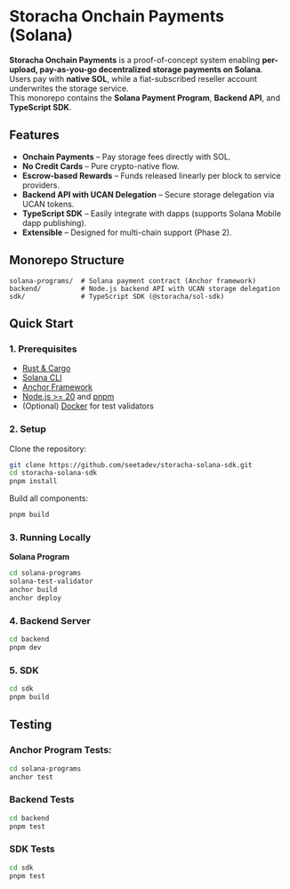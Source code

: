 # Storacha Onchain Payments (Solana)

**Storacha Onchain Payments** is a proof-of-concept system enabling **per-upload, pay-as-you-go decentralized storage payments on Solana**.  
Users pay with **native SOL**, while a fiat-subscribed reseller account underwrites the storage service.  
This monorepo contains the **Solana Payment Program**, **Backend API**, and **TypeScript SDK**.

## Features

- **Onchain Payments** – Pay storage fees directly with SOL.
- **No Credit Cards** – Pure crypto-native flow.
- **Escrow-based Rewards** – Funds released linearly per block to service providers.
- **Backend API with UCAN Delegation** – Secure storage delegation via UCAN tokens.
- **TypeScript SDK** – Easily integrate with dapps (supports Solana Mobile dapp publishing).
- **Extensible** – Designed for multi-chain support (Phase 2).

## Monorepo Structure

```
solana-programs/  # Solana payment contract (Anchor framework)
backend/          # Node.js backend API with UCAN storage delegation
sdk/              # TypeScript SDK (@storacha/sol-sdk)
```

## Quick Start

### **1. Prerequisites**

- [Rust & Cargo](https://www.rust-lang.org/tools/install)
- [Solana CLI](https://docs.anza.xyz/cli)
- [Anchor Framework](https://www.anchor-lang.com/docs/installation)
- [Node.js >= 20](https://nodejs.org/en/) and [pnpm](https://pnpm.io/installation)
- (Optional) [Docker](https://www.docker.com/) for test validators

### **2. Setup**

Clone the repository:

```bash
git clone https://github.com/seetadev/storacha-solana-sdk.git
cd storacha-solana-sdk
pnpm install
```

Build all components:

```bash
pnpm build
```

### **3. Running Locally**

**Solana Program**

```bash
cd solana-programs
solana-test-validator
anchor build
anchor deploy
```

### **4. Backend Server**

```bash
cd backend
pnpm dev
```

### **5. SDK**

```bash
cd sdk
pnpm build
```

## Testing

### **Anchor Program Tests:**

```bash
cd solana-programs
anchor test
```

### **Backend Tests**

```bash
cd backend
pnpm test
```

### **SDK Tests**

```bash
cd sdk
pnpm test
```
